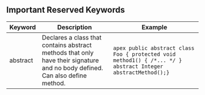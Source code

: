 ## Important Reserved Keywords
| Keyword | Description | Example |
|------|-----|---|
|abstract| Declares a class that contains abstract methods that only have their signature and no body defined.  Can also define method. | ```apex public abstract class Foo { protected void method1() { /*... */ } abstract Integer abstractMethod();}``` |
